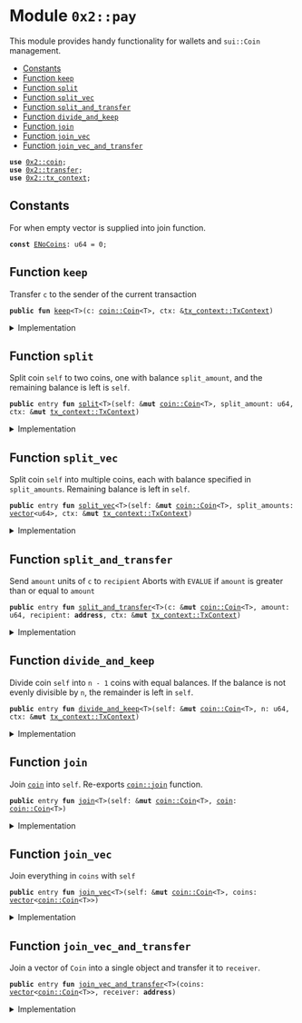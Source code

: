 
<a name="0x2_pay"></a>

# Module `0x2::pay`

This module provides handy functionality for wallets and <code>sui::Coin</code> management.


-  [Constants](#@Constants_0)
-  [Function `keep`](#0x2_pay_keep)
-  [Function `split`](#0x2_pay_split)
-  [Function `split_vec`](#0x2_pay_split_vec)
-  [Function `split_and_transfer`](#0x2_pay_split_and_transfer)
-  [Function `divide_and_keep`](#0x2_pay_divide_and_keep)
-  [Function `join`](#0x2_pay_join)
-  [Function `join_vec`](#0x2_pay_join_vec)
-  [Function `join_vec_and_transfer`](#0x2_pay_join_vec_and_transfer)


<pre><code><b>use</b> <a href="coin.md#0x2_coin">0x2::coin</a>;
<b>use</b> <a href="transfer.md#0x2_transfer">0x2::transfer</a>;
<b>use</b> <a href="tx_context.md#0x2_tx_context">0x2::tx_context</a>;
</code></pre>



<a name="@Constants_0"></a>

## Constants


<a name="0x2_pay_ENoCoins"></a>

For when empty vector is supplied into join function.


<pre><code><b>const</b> <a href="pay.md#0x2_pay_ENoCoins">ENoCoins</a>: u64 = 0;
</code></pre>



<a name="0x2_pay_keep"></a>

## Function `keep`

Transfer <code>c</code> to the sender of the current transaction


<pre><code><b>public</b> <b>fun</b> <a href="pay.md#0x2_pay_keep">keep</a>&lt;T&gt;(c: <a href="coin.md#0x2_coin_Coin">coin::Coin</a>&lt;T&gt;, ctx: &<a href="tx_context.md#0x2_tx_context_TxContext">tx_context::TxContext</a>)
</code></pre>



<details>
<summary>Implementation</summary>


<pre><code><b>public</b> <b>fun</b> <a href="pay.md#0x2_pay_keep">keep</a>&lt;T&gt;(c: Coin&lt;T&gt;, ctx: &TxContext) {
    <a href="transfer.md#0x2_transfer_public_transfer">transfer::public_transfer</a>(c, <a href="tx_context.md#0x2_tx_context_sender">tx_context::sender</a>(ctx))
}
</code></pre>



</details>

<a name="0x2_pay_split"></a>

## Function `split`

Split coin <code>self</code> to two coins, one with balance <code>split_amount</code>,
and the remaining balance is left is <code>self</code>.


<pre><code><b>public</b> entry <b>fun</b> <a href="pay.md#0x2_pay_split">split</a>&lt;T&gt;(self: &<b>mut</b> <a href="coin.md#0x2_coin_Coin">coin::Coin</a>&lt;T&gt;, split_amount: u64, ctx: &<b>mut</b> <a href="tx_context.md#0x2_tx_context_TxContext">tx_context::TxContext</a>)
</code></pre>



<details>
<summary>Implementation</summary>


<pre><code><b>public</b> entry <b>fun</b> <a href="pay.md#0x2_pay_split">split</a>&lt;T&gt;(
    self: &<b>mut</b> Coin&lt;T&gt;, split_amount: u64, ctx: &<b>mut</b> TxContext
) {
    <a href="pay.md#0x2_pay_keep">keep</a>(<a href="coin.md#0x2_coin_split">coin::split</a>(self, split_amount, ctx), ctx)
}
</code></pre>



</details>

<a name="0x2_pay_split_vec"></a>

## Function `split_vec`

Split coin <code>self</code> into multiple coins, each with balance specified
in <code>split_amounts</code>. Remaining balance is left in <code>self</code>.


<pre><code><b>public</b> entry <b>fun</b> <a href="pay.md#0x2_pay_split_vec">split_vec</a>&lt;T&gt;(self: &<b>mut</b> <a href="coin.md#0x2_coin_Coin">coin::Coin</a>&lt;T&gt;, split_amounts: <a href="">vector</a>&lt;u64&gt;, ctx: &<b>mut</b> <a href="tx_context.md#0x2_tx_context_TxContext">tx_context::TxContext</a>)
</code></pre>



<details>
<summary>Implementation</summary>


<pre><code><b>public</b> entry <b>fun</b> <a href="pay.md#0x2_pay_split_vec">split_vec</a>&lt;T&gt;(
    self: &<b>mut</b> Coin&lt;T&gt;, split_amounts: <a href="">vector</a>&lt;u64&gt;, ctx: &<b>mut</b> TxContext
) {
    <b>let</b> (i, len) = (0, <a href="_length">vector::length</a>(&split_amounts));
    <b>while</b> (i &lt; len) {
        <a href="pay.md#0x2_pay_split">split</a>(self, *<a href="_borrow">vector::borrow</a>(&split_amounts, i), ctx);
        i = i + 1;
    };
}
</code></pre>



</details>

<a name="0x2_pay_split_and_transfer"></a>

## Function `split_and_transfer`

Send <code>amount</code> units of <code>c</code> to <code>recipient</code>
Aborts with <code>EVALUE</code> if <code>amount</code> is greater than or equal to <code>amount</code>


<pre><code><b>public</b> entry <b>fun</b> <a href="pay.md#0x2_pay_split_and_transfer">split_and_transfer</a>&lt;T&gt;(c: &<b>mut</b> <a href="coin.md#0x2_coin_Coin">coin::Coin</a>&lt;T&gt;, amount: u64, recipient: <b>address</b>, ctx: &<b>mut</b> <a href="tx_context.md#0x2_tx_context_TxContext">tx_context::TxContext</a>)
</code></pre>



<details>
<summary>Implementation</summary>


<pre><code><b>public</b> entry <b>fun</b> <a href="pay.md#0x2_pay_split_and_transfer">split_and_transfer</a>&lt;T&gt;(
    c: &<b>mut</b> Coin&lt;T&gt;, amount: u64, recipient: <b>address</b>, ctx: &<b>mut</b> TxContext
) {
    <a href="transfer.md#0x2_transfer_public_transfer">transfer::public_transfer</a>(<a href="coin.md#0x2_coin_split">coin::split</a>(c, amount, ctx), recipient)
}
</code></pre>



</details>

<a name="0x2_pay_divide_and_keep"></a>

## Function `divide_and_keep`

Divide coin <code>self</code> into <code>n - 1</code> coins with equal balances. If the balance is
not evenly divisible by <code>n</code>, the remainder is left in <code>self</code>.


<pre><code><b>public</b> entry <b>fun</b> <a href="pay.md#0x2_pay_divide_and_keep">divide_and_keep</a>&lt;T&gt;(self: &<b>mut</b> <a href="coin.md#0x2_coin_Coin">coin::Coin</a>&lt;T&gt;, n: u64, ctx: &<b>mut</b> <a href="tx_context.md#0x2_tx_context_TxContext">tx_context::TxContext</a>)
</code></pre>



<details>
<summary>Implementation</summary>


<pre><code><b>public</b> entry <b>fun</b> <a href="pay.md#0x2_pay_divide_and_keep">divide_and_keep</a>&lt;T&gt;(
    self: &<b>mut</b> Coin&lt;T&gt;, n: u64, ctx: &<b>mut</b> TxContext
) {
    <b>let</b> vec: <a href="">vector</a>&lt;Coin&lt;T&gt;&gt; = <a href="coin.md#0x2_coin_divide_into_n">coin::divide_into_n</a>(self, n, ctx);
    <b>let</b> (i, len) = (0, <a href="_length">vector::length</a>(&vec));
    <b>while</b> (i &lt; len) {
        <a href="transfer.md#0x2_transfer_public_transfer">transfer::public_transfer</a>(<a href="_pop_back">vector::pop_back</a>(&<b>mut</b> vec), <a href="tx_context.md#0x2_tx_context_sender">tx_context::sender</a>(ctx));
        i = i + 1;
    };
    <a href="_destroy_empty">vector::destroy_empty</a>(vec);
}
</code></pre>



</details>

<a name="0x2_pay_join"></a>

## Function `join`

Join <code><a href="coin.md#0x2_coin">coin</a></code> into <code>self</code>. Re-exports <code><a href="coin.md#0x2_coin_join">coin::join</a></code> function.


<pre><code><b>public</b> entry <b>fun</b> <a href="pay.md#0x2_pay_join">join</a>&lt;T&gt;(self: &<b>mut</b> <a href="coin.md#0x2_coin_Coin">coin::Coin</a>&lt;T&gt;, <a href="coin.md#0x2_coin">coin</a>: <a href="coin.md#0x2_coin_Coin">coin::Coin</a>&lt;T&gt;)
</code></pre>



<details>
<summary>Implementation</summary>


<pre><code><b>public</b> entry <b>fun</b> <a href="pay.md#0x2_pay_join">join</a>&lt;T&gt;(self: &<b>mut</b> Coin&lt;T&gt;, <a href="coin.md#0x2_coin">coin</a>: Coin&lt;T&gt;) {
    <a href="coin.md#0x2_coin_join">coin::join</a>(self, <a href="coin.md#0x2_coin">coin</a>)
}
</code></pre>



</details>

<a name="0x2_pay_join_vec"></a>

## Function `join_vec`

Join everything in <code>coins</code> with <code>self</code>


<pre><code><b>public</b> entry <b>fun</b> <a href="pay.md#0x2_pay_join_vec">join_vec</a>&lt;T&gt;(self: &<b>mut</b> <a href="coin.md#0x2_coin_Coin">coin::Coin</a>&lt;T&gt;, coins: <a href="">vector</a>&lt;<a href="coin.md#0x2_coin_Coin">coin::Coin</a>&lt;T&gt;&gt;)
</code></pre>



<details>
<summary>Implementation</summary>


<pre><code><b>public</b> entry <b>fun</b> <a href="pay.md#0x2_pay_join_vec">join_vec</a>&lt;T&gt;(self: &<b>mut</b> Coin&lt;T&gt;, coins: <a href="">vector</a>&lt;Coin&lt;T&gt;&gt;) {
    <b>let</b> (i, len) = (0, <a href="_length">vector::length</a>(&coins));
    <b>while</b> (i &lt; len) {
        <b>let</b> <a href="coin.md#0x2_coin">coin</a> = <a href="_pop_back">vector::pop_back</a>(&<b>mut</b> coins);
        <a href="coin.md#0x2_coin_join">coin::join</a>(self, <a href="coin.md#0x2_coin">coin</a>);
        i = i + 1
    };
    // <a href="safe.md#0x2_safe">safe</a> because we've drained the <a href="">vector</a>
    <a href="_destroy_empty">vector::destroy_empty</a>(coins)
}
</code></pre>



</details>

<a name="0x2_pay_join_vec_and_transfer"></a>

## Function `join_vec_and_transfer`

Join a vector of <code>Coin</code> into a single object and transfer it to <code>receiver</code>.


<pre><code><b>public</b> entry <b>fun</b> <a href="pay.md#0x2_pay_join_vec_and_transfer">join_vec_and_transfer</a>&lt;T&gt;(coins: <a href="">vector</a>&lt;<a href="coin.md#0x2_coin_Coin">coin::Coin</a>&lt;T&gt;&gt;, receiver: <b>address</b>)
</code></pre>



<details>
<summary>Implementation</summary>


<pre><code><b>public</b> entry <b>fun</b> <a href="pay.md#0x2_pay_join_vec_and_transfer">join_vec_and_transfer</a>&lt;T&gt;(coins: <a href="">vector</a>&lt;Coin&lt;T&gt;&gt;, receiver: <b>address</b>) {
    <b>assert</b>!(<a href="_length">vector::length</a>(&coins) &gt; 0, <a href="pay.md#0x2_pay_ENoCoins">ENoCoins</a>);

    <b>let</b> self = <a href="_pop_back">vector::pop_back</a>(&<b>mut</b> coins);
    <a href="pay.md#0x2_pay_join_vec">join_vec</a>(&<b>mut</b> self, coins);
    <a href="transfer.md#0x2_transfer_public_transfer">transfer::public_transfer</a>(self, receiver)
}
</code></pre>



</details>
